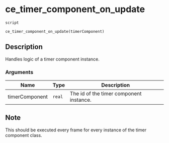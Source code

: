 # ce_timer_component_on_update
`script`
```gml
ce_timer_component_on_update(timerComponent)
```

## Description
Handles logic of a timer component instance.

### Arguments
| Name | Type | Description |
| ---- | ---- | ----------- |
| timerComponent | `real` | The id of the timer component instance. |

## Note
 This should be executed every frame for every instance of the timer
component class.
